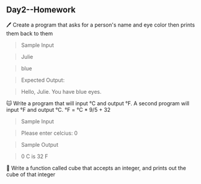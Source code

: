 ## Day2--Homework
:pen: Create a   program that asks for a person's name and eye color then prints them back   to them

> Sample Input

> Julie

> blue

> Expected Output:

> Hello, Julie. You have blue eyes.



:cat: Write a   program that will input °C and output °F. A second program will input °F  and output °C. °F = °C * 9/5 + 32

> Sample Input 

> Please enter celcius: 0

> Sample Output

> 0 C is 32 F



:pig: Write a  function called cube that accepts an integer, and prints out the cube of  that integer
